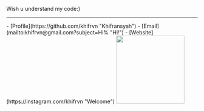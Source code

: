 Wish u understand my code:)
<hr>
- [Profile](https://github.com/khifrvn "Khifransyah")
- [Email](mailto:khifrvn@gmail.com?subject=Hi% "Hi!")
- [Website](https://instagram.com/khifrvn "Welcome")
<!---
khifrvn/khifrvn is a ✨ special ✨ repository because its `README.md` (this file) appears on your GitHub profile.
You can click the Preview link to take a look at your changes.
--->
<img height="180em" src="https://github-readme-stats.vercel.app/api?username=khifrvn&show_icons=true&hide_border=true&&count_private=true&include_all_commits=true" />
